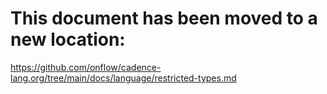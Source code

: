 # This document has been moved to a new location:

https://github.com/onflow/cadence-lang.org/tree/main/docs/language/restricted-types.md

